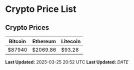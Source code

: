 # Crypto Price List

## Crypto Prices
| Bitcoin | Ethereum | Litecoin |
| ------- | -------- | -------- |
| $87940 | $2069.86 | $93.28 |
**Last Updated:** 2025-03-25 20:52 UTC
**Last Updated:** $DATE$
